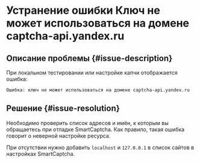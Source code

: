 # Устранение ошибки Ключ не может использоваться на домене captcha-api.yandex.ru


## Описание проблемы {#issue-description}

При локальном тестировании или настройке капчи отображается ошибка:
```
Ошибка: ключ не может использоваться на домене captcha-api.yandex.ru
```

## Решение {#issue-resolution}

Необходимо проверить список адресов и имён, к которым вы обращаетесь при отладке SmartCaptcha. Как правило,  такая ошибка говорит о неверной настройке ресурса.

При отсутствии нужно добавить `localhost` и `127.0.0.1` в список сайтов в настройках SmartCaptcha.
